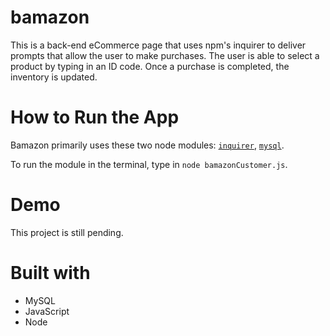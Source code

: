 # bamazon 

This is a back-end eCommerce page that uses npm's inquirer to deliver prompts that allow the user to make purchases. The user is able to select a product by typing in an ID code. Once a purchase is completed, the inventory is updated.

# How to Run the App

Bamazon primarily uses these two node modules: [`inquirer`](https://www.npmjs.com/package/inquirer), [`mysql`](https://www.npmjs.com/package/mysql).

To run the module in the terminal, type in `node bamazonCustomer.js`.

# Demo

This project is still pending.

# Built with
* MySQL
* JavaScript
* Node